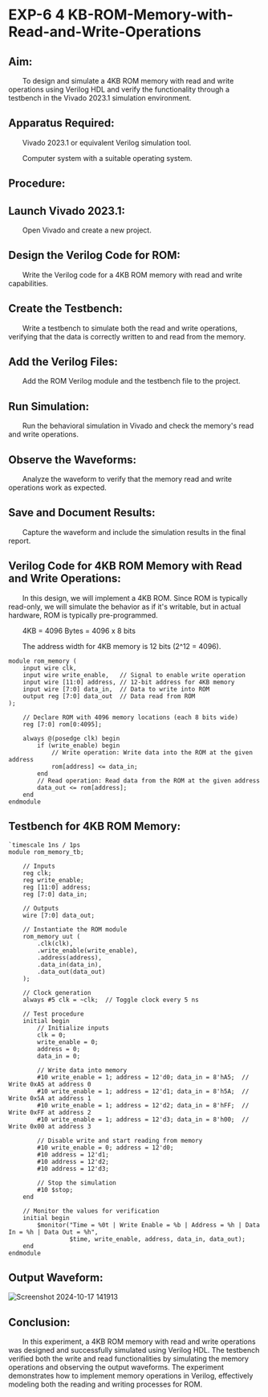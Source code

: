 # EXP-6 4 KB-ROM-Memory-with-Read-and-Write-Operations

## Aim:

&emsp;&emsp;To design and simulate a 4KB ROM memory with read and write operations using Verilog HDL and verify the functionality through a testbench in the Vivado 2023.1 simulation environment.<br>

## Apparatus Required:

&emsp;&emsp;Vivado 2023.1 or equivalent Verilog simulation tool.<br>

&emsp;&emsp;Computer system with a suitable operating system.<br>

## Procedure:

## Launch Vivado 2023.1:

&emsp;&emsp;Open Vivado and create a new project.<br>

## Design the Verilog Code for ROM:

&emsp;&emsp;Write the Verilog code for a 4KB ROM memory with read and write capabilities.<br>

## Create the Testbench:

&emsp;&emsp;Write a testbench to simulate both the read and write operations, verifying that the data is correctly written to and read from the memory.<br>

## Add the Verilog Files:

&emsp;&emsp;Add the ROM Verilog module and the testbench file to the project.<br>

## Run Simulation:

&emsp;&emsp;Run the behavioral simulation in Vivado and check the memory's read and write operations.<br>

## Observe the Waveforms:

&emsp;&emsp;Analyze the waveform to verify that the memory read and write operations work as expected.<br>

## Save and Document Results:

&emsp;&emsp;Capture the waveform and include the simulation results in the final report.<br>

## Verilog Code for 4KB ROM Memory with Read and Write Operations:

&emsp;&emsp;In this design, we will implement a 4KB ROM. Since ROM is typically read-only, we will simulate the behavior as if it's writable, but in actual hardware, ROM is typically pre-programmed.<br>

&emsp;&emsp;4KB = 4096 Bytes = 4096 x 8 bits <br>

&emsp;&emsp;The address width for 4KB memory is 12 bits (2^12 = 4096).<br>


```
module rom_memory (
    input wire clk,
    input wire write_enable,   // Signal to enable write operation
    input wire [11:0] address, // 12-bit address for 4KB memory
    input wire [7:0] data_in,  // Data to write into ROM
    output reg [7:0] data_out  // Data read from ROM
);

    // Declare ROM with 4096 memory locations (each 8 bits wide)
    reg [7:0] rom[0:4095];

    always @(posedge clk) begin
        if (write_enable) begin
            // Write operation: Write data into the ROM at the given address
            rom[address] <= data_in;
        end
        // Read operation: Read data from the ROM at the given address
        data_out <= rom[address];
    end
endmodule
```

## Testbench for 4KB ROM Memory:

```
`timescale 1ns / 1ps
module rom_memory_tb;

    // Inputs
    reg clk;
    reg write_enable;
    reg [11:0] address;
    reg [7:0] data_in;

    // Outputs
    wire [7:0] data_out;

    // Instantiate the ROM module
    rom_memory uut (
        .clk(clk),
        .write_enable(write_enable),
        .address(address),
        .data_in(data_in),
        .data_out(data_out)
    );

    // Clock generation
    always #5 clk = ~clk;  // Toggle clock every 5 ns

    // Test procedure
    initial begin
        // Initialize inputs
        clk = 0;
        write_enable = 0;
        address = 0;
        data_in = 0;

        // Write data into memory
        #10 write_enable = 1; address = 12'd0; data_in = 8'hA5;  // Write 0xA5 at address 0
        #10 write_enable = 1; address = 12'd1; data_in = 8'h5A;  // Write 0x5A at address 1
        #10 write_enable = 1; address = 12'd2; data_in = 8'hFF;  // Write 0xFF at address 2
        #10 write_enable = 1; address = 12'd3; data_in = 8'h00;  // Write 0x00 at address 3

        // Disable write and start reading from memory
        #10 write_enable = 0; address = 12'd0;
        #10 address = 12'd1;
        #10 address = 12'd2;
        #10 address = 12'd3;

        // Stop the simulation
        #10 $stop;
    end

    // Monitor the values for verification
    initial begin
        $monitor("Time = %0t | Write Enable = %b | Address = %h | Data In = %h | Data Out = %h", 
                 $time, write_enable, address, data_in, data_out);
    end
endmodule
```
## Output Waveform:

![Screenshot 2024-10-17 141913](https://github.com/user-attachments/assets/d9892720-1a48-4487-95f0-1b5407abd6e3)

## Conclusion:

&emsp;&emsp;In this experiment, a 4KB ROM memory with read and write operations was designed and successfully simulated using Verilog HDL. The testbench verified both the write and read functionalities by simulating the memory operations and observing the output waveforms. The experiment demonstrates how to implement memory operations in Verilog, effectively modeling both the reading and writing processes for ROM.
